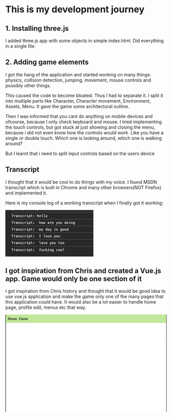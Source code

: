 # This is my development journey

## 1. Installing three.js

I added three.js app with some objects in simple index.html. Did everything in a single file.

## 2. Adding game elements

I got the hang of the application and started working on many things: physics, collision detection, jumping, movement,
mouse controls and possibly other things. 

This caused the code to become bloated. Thus I had to separate it. I split it into multiple parts like
Character, Character movement, Environment, Assets, Menu. It gave the game some architectural outline.

Then I was informed that you cant do anything on mobile devices and ofcourse, because I only check keyboard and mouse.
I tried implementing the touch controls, but got stuck at just showing and closing the menu, because i 
did not even know how the controls would work. Like you have a single or double touch. Which one is looking around,
which one is walking around? 

But I learnt that i need to split input controls based on the users device

## Transcript

I thought that it would be cool to do things with my voice. 
I found MSDN transcript which is built in Chrome and many other browsers(NOT Firefox) and implemented it.

Here is my console log of a working transcript when I finally got it working:

![Image with transcript console logs](01_transcript.png)

## I got inspiration from Chris and created a Vue.js app. Game would only be one section of it

I got inspiration from Chris history and thought that it would be good idea to use vue.js application 
and make the game only one of the many pages that this application could have.
It would also be a lot easier to handle home page, profile edit, menus etc that way.

![Image with initial website](02_initial_website.png)


